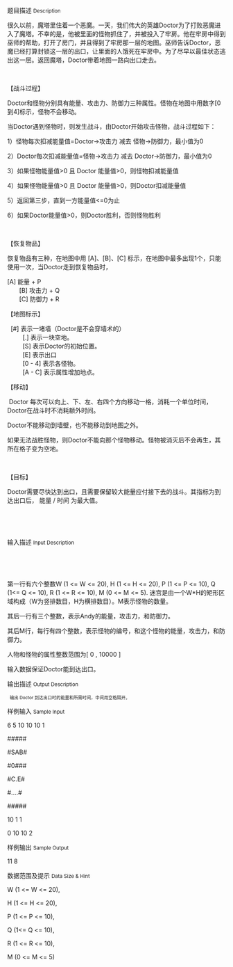 <div class="panel panel-default">
<div class="area-title">
<span>
题目描述
<small>Description</small>
</span></div>
<div class="panel-body">

<p>很久以前，魔塔里住着一个恶魔。一天，我们伟大的英雄Doctor为了打败恶魔进入了魔塔。不幸的是，他被里面的怪物抓住了，并被投入了牢房。他在牢房中得到巫师的帮助，打开了房门，并且得到了牢房那一层的地图。巫师告诉Doctor，恶魔已经打算封锁这一层的出口，让里面的人饿死在牢房中。为了尽早以最佳状态逃出这一层。返回魔塔，Doctor带着地图一路向出口走去。</p>
<p> </p>
<p>【战斗过程】</p>
<p>Doctor和怪物分别具有能量、攻击力、防御力三种属性。怪物在地图中用数字[0到4]标示，怪物不会移动。</p>
<p>当Doctor遇到怪物时，则发生战斗，由Doctor开始攻击怪物，战斗过程如下：</p>
<p>1）怪物每次扣减能量值=Doctor-&gt;攻击力 减去 怪物-&gt;防御力，最小值为0</p>
<p>2）Doctor每次扣减能量值=怪物-&gt;攻击力 减去 Doctor-&gt;防御力，最小值为0</p>
<p>3）如果怪物能量值&gt;0 且 Doctor 能量值&gt;0，则怪物扣减能量值</p>
<p>4）如果怪物能量值&gt;0 且 Doctor 能量值&gt;0，则Doctor扣减能量值</p>
<p>5）返回第三步，直到一方能量值&lt;=0为止</p>
<p>6）如果Doctor能量值&gt;0，则Doctor胜利，否则怪物胜利</p>
<p> </p>
<p>【恢复物品】</p>
<p>恢复物品有三种，在地图中用 [A]、[B]、[C] 标示，在地图中最多出现1个，只能使用一次，当Doctor走到恢复物品时，</p>
<p>[A] 能量 + P<br>        [B] 攻击力 + Q<br>        [C] 防御力 + R</p>
<p>【地图标示】</p>
<p>  [#] 表示一堵墙（Doctor是不会穿墙术的）<br>          [.] 表示一块空地。<br>          [S] 表示Doctor的初始位置。<br>          [E] 表示出口<br>          [0 - 4] 表示各怪物。<br>          [A - C] 表示属性增加地点。</p>
<p>【移动】</p>
<p> Doctor 每次可以向上、下、左、右四个方向移动一格，消耗一个单位时间，Doctor在战斗时不消耗额外时间。</p>
<p>Doctor不能移动到墙壁，也不能移动到地图之外。</p>
<p>如果无法战胜怪物，则Doctor不能向那个怪物移动。怪物被消灭后不会再生，其所在格子变为空地。</p>
<p> </p>
<p>【目标】</p>
<p>Doctor需要尽快达到出口，且需要保留较大能量应付接下去的战斗。其指标为到达出口后， 能量 / 时间 为最大值。</p>
<p> </p>
<p> </p>

</div>
</div>

<div class="panel panel-default">
<div class="area-title">
<span>
输入描述
<small>Input Description</small>
</span></div>
<div class="panel-body">
<p> </p>
<p> </p>
<p>第一行有六个整数W (1 &lt;= W &lt;= 20), H (1 &lt;= H &lt;= 20), P (1 &lt;= P &lt;= 10), Q (1&lt;= Q &lt;= 10), R (1 &lt;= R &lt;= 10), M (0 &lt;= M &lt;= 5). 迷宫是由一个W*H的矩形区域构成（W为竖排数目，H为横排数目）。M表示怪物的数量。</p>
<p>其后一行有三个整数，表示Andy的能量，攻击力，和防御力。</p>
<p>其后M行，每行有四个整数，表示怪物的编号，和这个怪物的能量，攻击力，和防御力。</p>
<p>人物和怪物的属性整数范围为[ 0 , 10000 ]</p>
<p>输入数据保证Doctor能到达出口。</p>

</div>
</div>
<div  class="panel panel-default">
<div class="area-title">
<span>
输出描述
<small>Output Description</small>
</span></div>
<div class="panel-body">

<p><span style="font-size: 10px;">&nbsp; 输出 Doctor 到达出口时的能量和所需时间，中间用空格隔开。</span></p>

</div>
</div>


<div class="panel panel-default">
<div class="area-title">
<span>
样例输入
<small>Sample Input</small>
</span></div>
<div class="panel-body">
<p>6 5 10 10 10 1</p>
<p>#####</p>
<p>#SAB#</p>
<p>#0###</p>
<p>#C.E#</p>
<p>#....#</p>
<p>#####</p>
<p>10 1 1</p>
<p>0 10 10 2</p>

</div>
</div>

<div class="panel panel-default">
<div class="area-title">
<span>
样例输出
<small>Sample Output</small>
</span></div>
<div class="panel-body">
<p>11 8</p>

</div>
</div>

<div class="panel panel-default">
<div class="area-title">
<span>
数据范围及提示
<small>Data Size & Hint</small>
</span></div>
<div class="panel-body">
<p>W (1 &lt;= W &lt;= 20),</p>
<p>H (1 &lt;= H &lt;= 20),</p>
<p>P (1 &lt;= P &lt;= 10),</p>
<p>Q (1&lt;= Q &lt;= 10),</p>
<p>R (1 &lt;= R &lt;= 10),</p>
<p>M (0 &lt;= M &lt;= 5)</p>
</div>
</div>